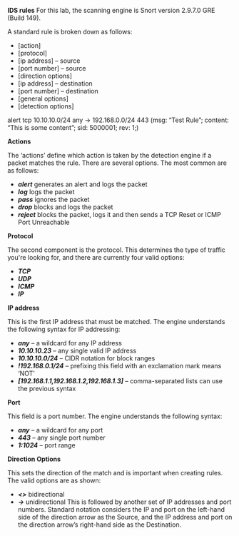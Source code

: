 **IDS rules**
For this lab, the scanning engine is Snort version 2.9.7.0 GRE (Build 149).

A standard rule is broken down as follows:
- [action]
- [protocol]
- [ip address] – source
- [port number] – source
- [direction options]
- [ip address] – destination
- [port number] – destination
- [general options]
- [detection options]

alert tcp 10.10.10.0/24 any -> 192.168.0.0/24 443 (msg: “Test Rule”; content: “This is some content”; sid: 5000001; rev: 1;)

**Actions**

The ‘actions’ define which action is taken by the detection engine if a packet matches the rule. There are several options. The most common are as follows:
- ***alert*** generates an alert and logs the packet
- ***log*** logs the packet
- ***pass*** ignores the packet
- ***drop*** blocks and logs the packet
- ***reject*** blocks the packet, logs it and then sends a TCP Reset or ICMP Port Unreachable

**Protocol**

The second component is the protocol. This determines the type of traffic you're looking for, and there are currently four valid options:
- ***TCP***
- ***UDP***
- ***ICMP***
- ***IP***

**IP address**

This is the first IP address that must be matched. The engine understands the following syntax for IP addressing:
- ***any*** – a wildcard for any IP address
- ***10.10.10.23*** – any single valid IP address
- ***10.10.10.0/24*** – CIDR notation for block ranges
- ***!192.168.0.1/24*** – prefixing this field with an exclamation mark means ‘NOT’
- ***[192.168.1.1,192.168.1.2,192.168.1.3]*** – comma-separated lists can use the previous syntax

**Port**

This field is a port number. The engine understands the following syntax:
- ***any*** – a wildcard for any port
- ***443*** – any single port number
- ***1:1024*** – port range

**Direction Options**

This sets the direction of the match and is important when creating rules. The valid options are as shown:
- ***<>*** bidirectional
- ***->*** unidirectional
This is followed by another set of IP addresses and port numbers. Standard notation considers the IP and port on the left-hand side of the direction arrow as the Source, and the IP address and port on the direction arrow’s right-hand side as the Destination.
